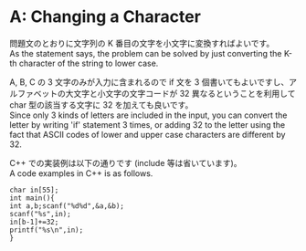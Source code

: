 # A: Changing a Character
問題文のとおりに文字列の K 番目の文字を小文字に変換すればよいです。  
As the statement says, the problem can be solved by just converting the K-th character of the string to lower case.

A, B, C の 3 文字のみが入力に含まれるので if 文を 3 個書いてもよいですし、アルファベットの大文字と小文字の文字コードが 32 異なるということを利用して char 型の該当する文字に 32 を加えても良いです。  
Since only 3 kinds of letters are included in the input, you can convert the letter by writing 'if' statement 3 times, or adding 32 to the letter using the fact that ASCII codes of lower and upper case characters are different by 32.  

C++ での実装例は以下の通りです (include 等は省いています)。  
A code examples in C++ is as follows.

```
char in[55];
int main(){
int a,b;scanf("%d%d",&a,&b);
scanf("%s",in);
in[b-1]+=32;
printf("%s\n",in);
}

```

